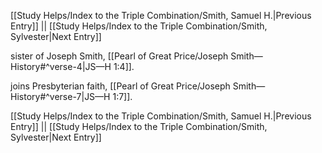 [[Study Helps/Index to the Triple Combination/Smith, Samuel H.|Previous Entry]]  ||  [[Study Helps/Index to the Triple Combination/Smith, Sylvester|Next Entry]]

 sister of Joseph Smith, [[Pearl of Great Price/Joseph Smith—History#^verse-4|JS—H 1:4]].

 joins Presbyterian faith, [[Pearl of Great Price/Joseph Smith—History#^verse-7|JS—H 1:7]].

[[Study Helps/Index to the Triple Combination/Smith, Samuel H.|Previous Entry]]  ||  [[Study Helps/Index to the Triple Combination/Smith, Sylvester|Next Entry]]